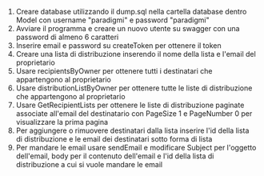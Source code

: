 1. Creare database utilizzando il dump.sql nella cartella database dentro Model con username "paradigmi" e password "paradigmi"
2. Avviare il programma e creare un nuovo utente su swagger con una password di almeno 6 caratteri
3. Inserire email e password su createToken per ottenere il token
4. Creare una lista di distribuzione inserendo il nome della lista e l'email del proprietario
5. Usare recipientsByOwner per ottenere tutti i destinatari che appartengono al proprietario
6. Usare distributionListByOwner per ottenere tutte le liste di distribuzione che appartengono al proprietario
7. Usare GetRecipientLists per ottenere le liste di distribuzione paginate associate all'email del destinatario con PageSize 1 e PageNumber 0 per visualizzare la prima pagina
8. Per aggiungere o rimuovere destinatari dalla lista inserire l'id della lista di distribuzione e le email dei destinatari sotto forma di lista
9. Per mandare le email usare sendEmail e modificare Subject per l'oggetto dell'email, body per il contenuto dell'email e l'id della lista di distribuzione a cui si vuole mandare le email
